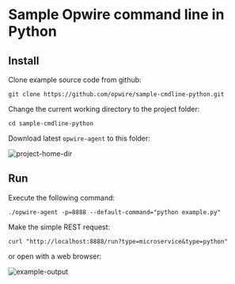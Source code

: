 # Sample Opwire command line in Python

## Install

Clone example source code from github:

```shell
git clone https://github.com/opwire/sample-cmdline-python.git
```

Change the current working directory to the project folder:

```shell
cd sample-cmdline-python
```

Download latest `opwire-agent` to this folder:

![project-home-dir](https://raw.github.com/opwire/sample-cmdline-python/master/docs/assets/images/ls.png)

## Run

Execute the following command:

```shell
./opwire-agent -p=8888 --default-command="python example.py"
```

Make the simple REST request:

```curl
curl "http://localhost:8888/run?type=microservice&type=python"
```

or open with a web browser:

![example-output](https://raw.github.com/opwire/sample-cmdline-python/master/docs/assets/images/example.png)
